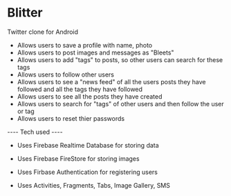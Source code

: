 # Blitter
Twitter clone for Android

- Allows users to save a profile with name, photo
- Allows users to post images and messages as "Bleets"
- Allows users to add "tags" to posts, so other users can search for these tags
- Allows users to follow other users
- Allows users to see a "news feed" of all the users posts they have followed and all the tags they have followed
- Allows users to see all the posts they have created
- Allows users to search for "tags" of other users and then follow the user or tag
- Allows users to reset thier passwords

---- Tech used ----
- Uses Firebase Realtime Database for storing data
- Uses Firebase FireStore for storing images
- Uses Firbase Authentication for registering users

- Uses Activities, Fragments, Tabs, Image Gallery, SMS
